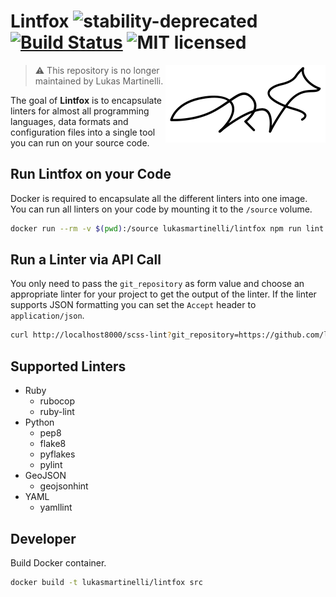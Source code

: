 # Lintfox ![stability-deprecated](https://img.shields.io/badge/stability-deprecated-red.svg)  [![Build Status](https://travis-ci.org/lukasmartinelli/lintfox.svg)](https://travis-ci.org/lukasmartinelli/lintfox) ![MIT licensed](https://img.shields.io/badge/license-MIT-blue.svg)

<img align="right" alt="nigit cat logo" src="lintfox.png" />

> :warning: This repository is no longer maintained by Lukas Martinelli.

The goal of **Lintfox** is to encapsulate linters for almost all programming languages, data formats
and configuration files into a single tool you can run on your source code.

## Run Lintfox on your Code

Docker is required to encapsulate all the different linters into one image.
You can run all linters on your code by mounting it to the `/source` volume.

```bash
docker run --rm -v $(pwd):/source lukasmartinelli/lintfox npm run lint
```

## Run a Linter via API Call

You only need to pass the `git_repository` as form value and choose an appropriate linter for your
project to get the output of the linter. If the linter supports JSON formatting you can set the `Accept` header
to `application/json`.

```bash
curl http://localhost8000/scss-lint?git_repository=https://github.com/lukasmartinelli/lintfox.git
```

## Supported Linters

- Ruby
  - rubocop
  - ruby-lint
- Python
  - pep8
  - flake8
  - pyflakes
  - pylint
- GeoJSON
  - geojsonhint
- YAML
  - yamllint

## Developer

Build Docker container.

```bash
docker build -t lukasmartinelli/lintfox src
```
